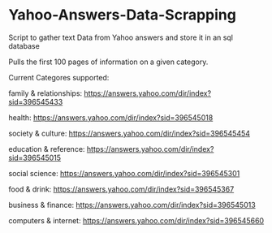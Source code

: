 # Yahoo-Answers-Data-Scrapping
Script to gather text Data from Yahoo answers and store it in an sql database

Pulls the first 100 pages of information on a given category.

Current Categores supported: 

family & relationships: https://answers.yahoo.com/dir/index?sid=396545433 

health: https://answers.yahoo.com/dir/index?sid=396545018

society & culture: https://answers.yahoo.com/dir/index?sid=396545454 

education & reference: https://answers.yahoo.com/dir/index?sid=396545015

social science: https://answers.yahoo.com/dir/index?sid=396545301 

food & drink: https://answers.yahoo.com/dir/index?sid=396545367 

business & finance: https://answers.yahoo.com/dir/index?sid=396545013

computers & internet: https://answers.yahoo.com/dir/index?sid=396545660
